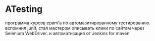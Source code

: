 # ATesting

программа курсов epam'a по автомазитированному тестированию. вспомнил junit, стал мастером
описывать клики по сайтам через Selenium WebDriver. и автоматизация от Jenkins for maven

